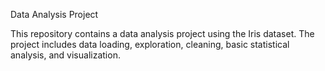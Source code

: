 Data Analysis Project

This repository contains a data analysis project using the Iris dataset. The project includes data loading, exploration, cleaning, basic statistical analysis, and visualization.
